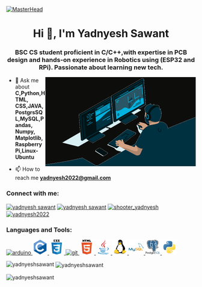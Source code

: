 [![MasterHead](https://camo.githubusercontent.com/425df507b6c04c301faef719046e92b859c274f9ed80ab45f78838459fcbfa63/68747470733a2f2f74342e667463646e2e6e65742f6a70672f30322f37382f33372f34372f3336305f465f3237383337343733385f7970526e3075744f566e656275686d7053724469776b7a46736471456d3061612e6a7067)](https://rishavchanda.io)
<h1 align="center">Hi 👋, I'm Yadnyesh Sawant</h1>
<h3 align="center">BSC CS student proficient in C/C++,with expertise in PCB design and hands-on experience in Robotics using (ESP32 and RPi). Passionate about learning new tech.</h3>
<img align="right" alt="Coding" width="400" src="https://raw.githubusercontent.com/Potential17/Potential17/master/user%20(2).gif">


- 💬 Ask me about **C,Python,HTML, CSS,JAVA,PostgrsSQL,MySQL,Pandas, Numpy, Matplotlib, RaspberryPi,Linux-Ubuntu**

- 📫 How to reach me **yadnyesh2022@gmail.com**

<h3 align="left">Connect with me:</h3>
<p align="left">
<a href="https://linkedin.com/in/yadnyesh sawant" target="blank"><img align="center" src="https://raw.githubusercontent.com/rahuldkjain/github-profile-readme-generator/master/src/images/icons/Social/linked-in-alt.svg" alt="yadnyesh sawant" height="30" width="40" /></a>
<a href="https://fb.com/yadnyesh sawant" target="blank"><img align="center" src="https://raw.githubusercontent.com/rahuldkjain/github-profile-readme-generator/master/src/images/icons/Social/facebook.svg" alt="yadnyesh sawant" height="30" width="40" /></a>
<a href="https://instagram.com/shooter_yadnyesh" target="blank"><img align="center" src="https://raw.githubusercontent.com/rahuldkjain/github-profile-readme-generator/master/src/images/icons/Social/instagram.svg" alt="shooter_yadnyesh" height="30" width="40" /></a>
<a href="https://www.codechef.com/users/yadnyesh2022" target="blank"><img align="center" src="https://cdn.jsdelivr.net/npm/simple-icons@3.1.0/icons/codechef.svg" alt="yadnyesh2022" height="30" width="40" /></a>
</p>

<h3 align="left">Languages and Tools:</h3>
<p align="left"> <a href="https://www.arduino.cc/" target="_blank" rel="noreferrer"> <img src="https://cdn.worldvectorlogo.com/logos/arduino-1.svg" alt="arduino" width="40" height="40"/> </a> <a href="https://www.cprogramming.com/" target="_blank" rel="noreferrer"> <img src="https://raw.githubusercontent.com/devicons/devicon/master/icons/c/c-original.svg" alt="c" width="40" height="40"/> </a> <a href="https://www.w3schools.com/css/" target="_blank" rel="noreferrer"> <img src="https://raw.githubusercontent.com/devicons/devicon/master/icons/css3/css3-original-wordmark.svg" alt="css3" width="40" height="40"/> </a> <a href="https://git-scm.com/" target="_blank" rel="noreferrer"> <img src="https://www.vectorlogo.zone/logos/git-scm/git-scm-icon.svg" alt="git" width="40" height="40"/> </a> <a href="https://www.w3.org/html/" target="_blank" rel="noreferrer"> <img src="https://raw.githubusercontent.com/devicons/devicon/master/icons/html5/html5-original-wordmark.svg" alt="html5" width="40" height="40"/> </a> <a href="https://www.java.com" target="_blank" rel="noreferrer"> <img src="https://raw.githubusercontent.com/devicons/devicon/master/icons/java/java-original.svg" alt="java" width="40" height="40"/> </a> <a href="https://www.linux.org/" target="_blank" rel="noreferrer"> <img src="https://raw.githubusercontent.com/devicons/devicon/master/icons/linux/linux-original.svg" alt="linux" width="40" height="40"/> </a> <a href="https://www.mysql.com/" target="_blank" rel="noreferrer"> <img src="https://raw.githubusercontent.com/devicons/devicon/master/icons/mysql/mysql-original-wordmark.svg" alt="mysql" width="40" height="40"/> </a> <a href="https://www.postgresql.org" target="_blank" rel="noreferrer"> <img src="https://raw.githubusercontent.com/devicons/devicon/master/icons/postgresql/postgresql-original-wordmark.svg" alt="postgresql" width="40" height="40"/> </a> <a href="https://www.python.org" target="_blank" rel="noreferrer"> <img src="https://raw.githubusercontent.com/devicons/devicon/master/icons/python/python-original.svg" alt="python" width="40" height="40"/> </a> </p>

<p><img align="left" src="https://github-readme-stats.vercel.app/api/top-langs?username=yadnyeshsawant&show_icons=true&locale=en&layout=compact" alt="yadnyeshsawant" /></p>

<p>&nbsp;<img align="center" src="https://github-readme-stats.vercel.app/api?username=yadnyeshsawant&show_icons=true&locale=en" alt="yadnyeshsawant" /></p>

<p><img align="center" src="https://github-readme-streak-stats.herokuapp.com/?user=yadnyeshsawant&" alt="yadnyeshsawant" /></p>
